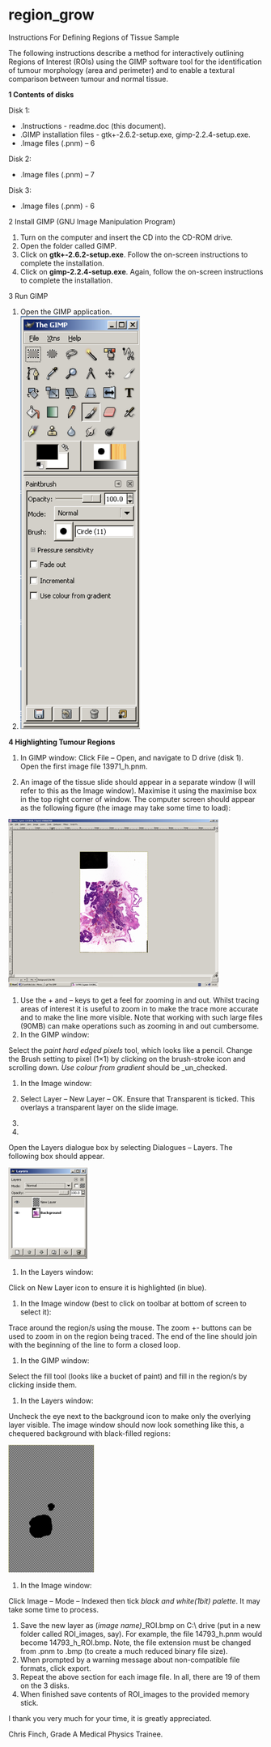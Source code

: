 # region_grow



Instructions For Defining Regions of Tissue Sample

The following instructions describe a method for interactively outlining Regions of Interest (ROIs) using the GIMP software tool for the identification of tumour morphology (area and perimeter) and to enable a textural comparison between tumour and normal tissue.

**1 Contents of disks**

Disk 1:

- .Instructions - readme.doc (this document).
- .GIMP installation files - gtk+-2.6.2-setup.exe, gimp-2.2.4-setup.exe.
- .Image files (.pnm) – 6

Disk 2:

- .Image files (.pnm) – 7

Disk 3:

- .Image files (.pnm) - 6

2 Install GIMP (GNU Image Manipulation Program)

1. Turn on the computer and insert the CD into the CD-ROM drive.
2. Open the folder called GIMP.
3. Click on **gtk+-2.6.2-setup.exe**.  Follow the on-screen instructions to complete the installation.
4. Click on **gimp-2.2.4-setup.exe**.  Again, follow the on-screen instructions to complete the installation.

3 Run GIMP

1. Open the GIMP application.
2. ![Alt text](resources/readme_images/image_for_readme_1.png?raw=true "GIMP's control panel")

**4 Highlighting Tumour Regions**

1.  In GIMP window:  Click File – Open, and navigate to D drive (disk 1).  Open the first image file 13971\_h.pnm.

1. An image of the tissue slide should appear in a separate window (I will refer to this as the Image window).  Maximise it using the maximise box in the top right corner of window.  The computer screen should appear as the following figure (the image may take some time to load):

![Alt text](resources/readme_images/image_for_readme_2.png?raw=true "Title")

1.   Use the + and – keys to get a feel for zooming in and out.  Whilst tracing areas of interest it is useful to zoom in to make the trace more accurate and to make the line more visible.  Note that working with such large files (90MB) can make operations such as zooming in and out cumbersome.
2. In the GIMP window:

Select the _paint hard edged pixels_ tool, which looks like a pencil.  Change the Brush setting to pixel (1×1) by clicking on the brush-stroke icon and scrolling down.  _Use colour from gradient_ should be _un_checked.

1. In the Image window:

1. Select Layer – New Layer – OK.  Ensure that Transparent is ticked.  This overlays a transparent layer on the slide image.

1.
6.
Open the Layers dialogue box by selecting Dialogues – Layers. The following box should appear.

![Alt text](resources/readme_images/image_for_readme_3.png?raw=true "Title")

1. In the Layers window:

Click on New Layer icon to ensure it is highlighted (in blue).

1. In the Image window (best to click on toolbar at bottom of screen to select it):

Trace around the region/s using the mouse.  The zoom +- buttons can be used to zoom in on the region being traced.  The end of the line should join with the beginning of the line to form a closed loop.

1. In the GIMP window:

Select the fill tool (looks like a bucket of paint) and fill in the region/s by clicking inside them.

1. In the Layers window:

Uncheck the eye next to the background icon to make only the overlying layer visible.  The image window should now look something like this, a chequered background with black-filled regions:

![Alt text](resources/readme_images/image_for_readme_4.png?raw=true "Title")

1. In the Image window:

Click Image – Mode – Indexed then tick _black and white(1bit) palette_.  It may take some time to process.

1. Save the new layer as (_image name)_\_ROI.bmp on C:\ drive (put in a new folder called ROI\_images, say).  For example, the file 14793\_h.pnm would become 14793\_h\_ROI.bmp.  Note, the file extension must be changed from .pnm to .bmp (to create a much reduced binary file size).
2.  When prompted by a warning message about non-compatible file formats, click export.
3.  Repeat the above section for each image file.  In all, there are 19 of them on the 3 disks.
4. When finished save contents of ROI\_images to the provided memory stick.

I thank you very much for your time, it is greatly appreciated.

Chris Finch, Grade A Medical Physics Trainee.
